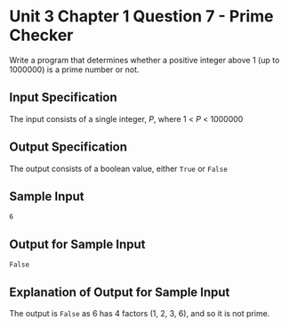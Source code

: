 # Unit 3 Chapter 1 Question 7 - Prime Checker

Write a program that determines whether a positive integer above 1 (up to 1000000) is a prime number or not.

## Input Specification  
The input consists of a single integer, $P$, where 1 < $P$ < 1000000

## Output Specification  
The output consists of a boolean value, either `True` or `False`

## Sample Input
```
6
```

## Output for Sample Input
```
False
```

## Explanation of Output for Sample Input
The output is `False` as 6 has 4 factors (1, 2, 3, 6), and so it is not prime.
